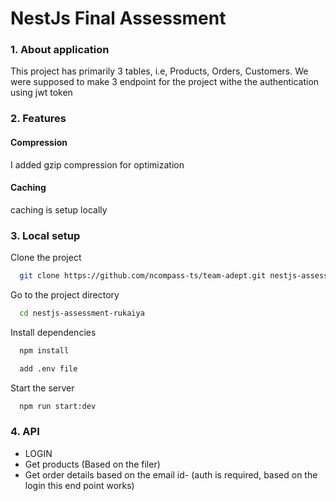 
# NestJs Final Assessment

### 1. About application
This project has primarily 3 tables, i.e, Products, Orders, Customers. We were supposed to make 3 endpoint for the project withe the authentication using jwt token
### 2. Features
#### Compression
I added gzip compression for optimization
#### Caching
caching is setup locally
### 3. Local setup

Clone the project

```bash
  git clone https://github.com/ncompass-ts/team-adept.git nestjs-assessment-rukaiya
```

Go to the project directory

```bash
  cd nestjs-assessment-rukaiya
```

Install dependencies

```bash
  npm install
```

```bash
  add .env file
```
Start the server

```bash
  npm run start:dev
```
### 4. API
- LOGIN 
- Get products (Based on the filer)
- Get order details based on the email id- (auth is required, based on the login this end point works)